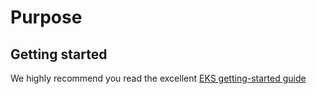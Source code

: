 # Purpose

## Getting started
We highly recommend you read the excellent [EKS getting-started guide](https://docs.aws.amazon.com/eks/latest/userguide/getting-started.html)